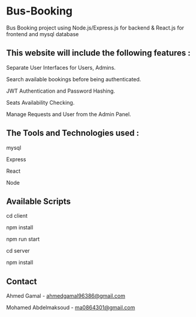 # Bus-Booking

Bus Booking project using Node.js/Express.js for backend & React.js for frontend and mysql database

## This website will include the following features :

Separate User Interfaces for Users, Admins.

Search available bookings before being authenticated.

JWT Authentication and Password Hashing.

Seats Availability Checking.

Manage Requests and User from the Admin Panel.

## The Tools and Technologies used :

mysql

Express

React

Node

## Available Scripts

cd client

npm install

npm run start

cd server

npm install

## Contact

Ahmed Gamal - ahmedgamal96386@gmail.com

Mohamed Abdelmaksoud - ma0864301@gmail.com
